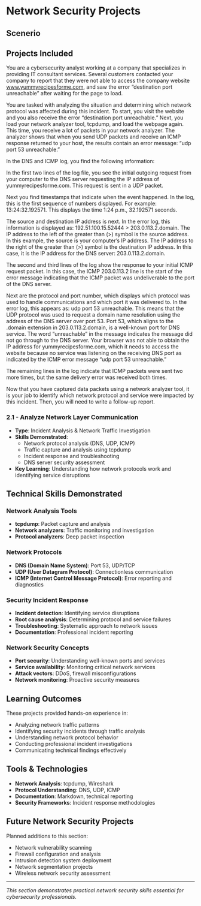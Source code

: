 # Network Security Projects

## Scenerio

## Projects Included
You are a cybersecurity analyst working at a company that specializes in providing IT consultant services. Several customers contacted your company to report that they were not able to access the company website www.yummyrecipesforme.com, and saw the error “destination port unreachable” after waiting for the page to load.

You are tasked with analyzing the situation and determining which network protocol was affected during this incident. To start, you visit the website and you also receive the error “destination port unreachable.” Next, you load your network analyzer tool, tcpdump, and load the webpage again. This time, you receive a lot of packets in your network analyzer. The analyzer shows that when you send UDP packets and receive an ICMP response returned to your host, the results contain an error message: “udp port 53 unreachable.”

In the DNS and ICMP log, you find the following information:

In the first two lines of the log file, you see the initial outgoing request from your computer to the DNS server requesting the IP address of yummyrecipesforme.com. This request is sent in a UDP packet.

Next you find timestamps that indicate when the event happened. In the log, this is the first sequence of numbers displayed. For example: 13:24:32.192571. This displays the time 1:24 p.m., 32.192571 seconds.

The source and destination IP address is next. In the error log, this information is displayed as: 192.51.100.15.52444 > 203.0.113.2.domain. The IP address to the left of the greater than (>) symbol is the source address. In this example, the source is your computer’s IP address. The IP address to the right of the greater than (>) symbol is the destination IP address. In this case, it is the IP address for the DNS server: 203.0.113.2.domain.

The second and third lines of the log show the response to your initial ICMP request packet. In this case, the ICMP 203.0.113.2 line is the start of the error message indicating that the ICMP packet was undeliverable to the port of the DNS server.

Next are the protocol and port number, which displays which protocol was used to handle communications and which port it was delivered to. In the error log, this appears as: udp port 53 unreachable. This means that the UDP protocol was used to request a domain name resolution using the address of the DNS server over port 53. Port 53, which aligns to the .domain extension in 203.0.113.2.domain, is a well-known port for DNS service. The word “unreachable” in the message indicates the message did not go through to the DNS server. Your browser was not able to obtain the IP address for yummyrecipesforme.com, which it needs to access the website because no service was listening on the receiving DNS port as indicated by the ICMP error message “udp port 53 unreachable.”

The remaining lines in the log indicate that ICMP packets were sent two more times, but the same delivery error was received both times.

Now that you have captured data packets using a network analyzer tool, it is your job to identify which network protocol and service were impacted by this incident. Then, you will need to write a follow-up report.


### 2.1 - Analyze Network Layer Communication
- **Type**: Incident Analysis & Network Traffic Investigation
- **Skills Demonstrated**: 
  - Network protocol analysis (DNS, UDP, ICMP)
  - Traffic capture and analysis using tcpdump
  - Incident response and troubleshooting
  - DNS server security assessment
- **Key Learning**: Understanding how network protocols work and identifying service disruptions

## Technical Skills Demonstrated

### Network Analysis Tools
- **tcpdump**: Packet capture and analysis
- **Network analyzers**: Traffic monitoring and investigation
- **Protocol analyzers**: Deep packet inspection

### Network Protocols
- **DNS (Domain Name System)**: Port 53, UDP/TCP
- **UDP (User Datagram Protocol)**: Connectionless communication
- **ICMP (Internet Control Message Protocol)**: Error reporting and diagnostics

### Security Incident Response
- **Incident detection**: Identifying service disruptions
- **Root cause analysis**: Determining protocol and service failures
- **Troubleshooting**: Systematic approach to network issues
- **Documentation**: Professional incident reporting

### Network Security Concepts
- **Port security**: Understanding well-known ports and services
- **Service availability**: Monitoring critical network services
- **Attack vectors**: DDoS, firewall misconfigurations
- **Network monitoring**: Proactive security measures

## Learning Outcomes

These projects provided hands-on experience in:
- Analyzing network traffic patterns
- Identifying security incidents through traffic analysis
- Understanding network protocol behavior
- Conducting professional incident investigations
- Communicating technical findings effectively

## Tools & Technologies

- **Network Analysis**: tcpdump, Wireshark
- **Protocol Understanding**: DNS, UDP, ICMP
- **Documentation**: Markdown, technical reporting
- **Security Frameworks**: Incident response methodologies

## Future Network Security Projects

Planned additions to this section:
- Network vulnerability scanning
- Firewall configuration and analysis
- Intrusion detection system deployment
- Network segmentation projects
- Wireless network security assessment

---

*This section demonstrates practical network security skills essential for cybersecurity professionals.* 
